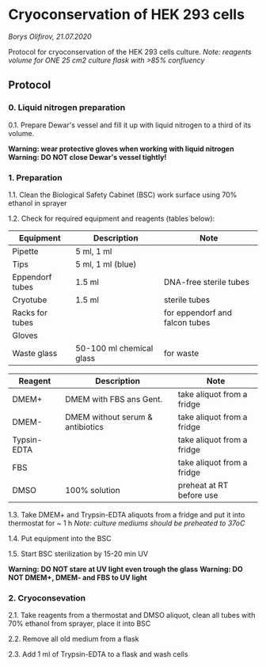 Cryoconservation of HEK 293 cells
=================================
*Borys Olifirov, 21.07.2020*

Protocol for cryoconservation of the HEK 293 cells culture.
*Note: reagents volume for ONE 25 cm2 culture flask with >85% confluency*

## Protocol
### 0. Liquid nitrogen preparation
0.1. Prepare Dewar's vessel and fill it up with liquid nitrogen to a third of its volume.

**Warning: wear protective gloves when working with liquid nitrogen**
**Warning: DO NOT  close Dewar's vessel tightly!**

### 1. Preparation

1.1. Clean the Biological Safety Cabinet (BSC) work surface using 70% ethanol in sprayer

1.2. Check for required equipment and reagents (tables below):

| **Equipment**       | Description                  | Note                             |
|---------------------|------------------------------|----------------------------------|
| Pipette             | 5 ml, 1 ml                   |                                  |
| Tips                | 5 ml, 1 ml (blue)            |                                  |
| Eppendorf tubes     | 1.5 ml                       | DNA-free sterile tubes           |
| Cryotube            | 1.5 ml                       | sterile tubes                    |
| Racks for tubes     |                              | for eppendorf and falcon tubes   |
| Gloves              |                              |                                  |
| Waste glass         | 50-100 ml chemical glass     | for waste                        |


| **Reagent**          | Description                      | Note                                         |
|----------------------|----------------------------------|----------------------------------------------|
| DMEM+                | DMEM with FBS ans Gent.          | take aliquot from a fridge                   |
| DMEM-                | DMEM without serum & antibiotics | take aliquot from a fridge                   |
| Typsin-EDTA          |                                  | take aliquot from a fridge                   |
| FBS                  |                                  | take aliquot from a fridge                   |
| DMSO                 | 100% solution                    | preheat at RT before use                     |

1.3. Take DMEM+ and Trypsin-EDTA aliquots from a fridge and put it into thermostat for ~ 1 h
*Note: culture mediums should be preheated to 37oC*

1.4. Put equipment into the BSC
    
1.5. Start BSC sterilization by 15-20 min UV

**Warning: DO NOT stare at UV light even trough the glass**
**Warning: DO NOT DMEM+, DMEM- and FBS to UV light**

### 2. Cryoconsevation
2.1. Take reagents from a thermostat and DMSO aliquot, clean all tubes with 70% ethanol from sprayer, place it into BSC

2.2. Remove all old medium from a flask

2.3. Add 1 ml of Trypsin-EDTA to a flask and wash cells 
